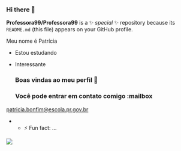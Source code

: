 ### Hi there 👋

**Professora99/Professora99** is a ✨ _special_ ✨ repository because its `README.md` (this file) appears on your GitHub profile.

Meu nome é Patrícia
- Estou estudando
- Interessante

  ### Boas vindas ao meu perfil 💙

  ### Você pode entrar em contato comigo :mailbox

patricia.bonfim@escola.pr.gov.br

- - ⚡ Fun fact: ...

![](https://www.bing.com/images/search?view=detailV2&ccid=MFskLfzQ&id=4C7533D64EA92F38743BD74E5F2087A3825180ED&thid=OIP.MFskLfzQVcTiZdFUEDxVKQHaE8&mediaurl=https%3a%2f%2fth.bing.com%2fth%2fid%2fR.305b242dfcd055c4e265d154103c5529%3frik%3d7YBRgqOHIF9O1w%26riu%3dhttp%253a%252f%252fblog.giulianaflores.com.br%252fwp-content%252fuploads%252f2014%252f09%252fpresentear-com-girassois.jpg%26ehk%3dRaKcwmnyo74BbwLTnBnuZDoxf6j%252fm2WW59jRnu5ArDs%253d%26risl%3d%26pid%3dImgRaw%26r%3d0&exph=1280&expw=1920&q=Flor+de+Girassol&simid=608017703060585758&FORM=IRPRST&ck=18CED1A4D218044DF816E8547FDC5D2D&selectedIndex=2&itb=0&ajaxhist=0&ajaxserp=0)
